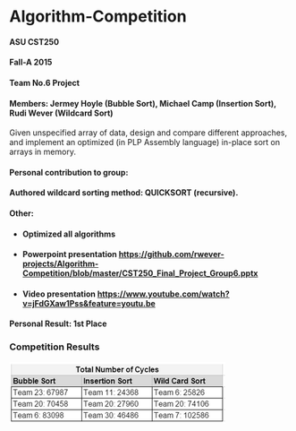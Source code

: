 # Algorithm-Competition
#### ASU CST250
#### Fall-A 2015
#### Team No.6 Project
#### Members: Jermey Hoyle (Bubble Sort), Michael Camp (Insertion Sort), Rudi Wever (Wildcard Sort)

Given unspecified array of data, design and compare different approaches, and implement an optimized (in PLP Assembly language) in-place sort on arrays in memory.

#### Personal contribution to group:
#### Authored wildcard sorting method: QUICKSORT (recursive).
#### Other:
- #### Optimized all algorithms
- #### Powerpoint presentation https://github.com/rwever-projects/Algorithm-Competition/blob/master/CST250_Final_Project_Group6.pptx
- #### Video presentation https://www.youtube.com/watch?v=jFdGXaw1Pss&feature=youtu.be
#### Personal Result: 1st Place

### Competition Results
![Competition results screenshot](https://github.com/rwever-projects/Algorithm-Competition/blob/master/Sorting_Competition.png)
